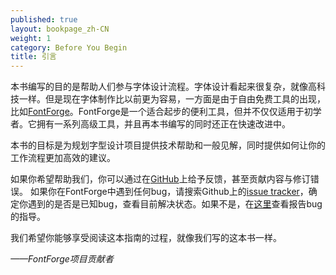 ```yaml
---
published: true
layout: bookpage_zh-CN
weight: 1
category: Before You Begin
title: 引言
---
```


本书编写的目的是帮助人们参与字体设计流程。字体设计看起来很复杂，就像高科技一样。但是现在字体制作比以前更为容易，一方面是由于自由免费工具的出现，比如[FontForge]。FontForge是一个适合起步的便利工具，但并不仅仅适用于初学者。它拥有一系列高级工具，并且再本书编写的同时还正在快速改进中。

本书的目标是为规划字型设计项目提供技术帮助和一般见解，同时提供如何让你的工作流程更加高效的建议。

如果你希望帮助我们，你可以通过在[GitHub][on GitHub]上给予反馈，甚至贡献内容与修订错误。
如果你在FontForge中遇到任何bug，请搜索Github上的[issue tracker]，确定你遇到的是否是已知bug，查看目前解决状态。如果不是，在[这里][bug]查看报告bug的指导。

我们希望你能够享受阅读这本指南的过程，就像我们写的这本书一样。

*&mdash;&mdash;FontForge项目贡献者*

[FontForge]: http://fontforge.github.io/
[on GitHub]: https://github.com/fontforge/designwithfontforge.com/
[issue tracker]: https://github.com/fontforge/fontforge/issues
[bug]: When_Things_Go_Wrong_With_Fontforge_Itself.html
